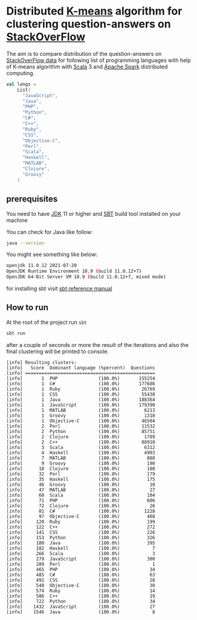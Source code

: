 # Distributed [K-means](https://en.wikipedia.org/wiki/K-means_clustering) algorithm for clustering question-answers on [StackOverFlow](https://stackoverflow.com/)

The aim is to compare distribution of the question-answers on [StackOverFlow data](src/main/resources/stackoverflow.csv) for following list of programming languages with help of K-means algorithm with [Scala](https://www.scala-lang.org/) 3 and [Apache Spark](https://spark.apache.org/) distributed computing.

```scala
val langs =
    List(
      "JavaScript",
      "Java",
      "PHP",
      "Python",
      "C#",
      "C++",
      "Ruby",
      "CSS",
      "Objective-C",
      "Perl",
      "Scala",
      "Haskell",
      "MATLAB",
      "Clojure",
      "Groovy"
    )
```

## prerequisites
You need to have [JDK](https://openjdk.java.net/install/) 11 or higher and [SBT](https://www.scala-sbt.org/index.html) build tool installed on your machine

You can check for Java like follow:

```bash
java --version
```

You might see something like below:

```bash
openjdk 11.0.12 2021-07-20
OpenJDK Runtime Environment 18.9 (build 11.0.12+7)
OpenJDK 64-Bit Server VM 18.9 (build 11.0.12+7, mixed mode)
```

for installing sbt visit [sbt reference manual](https://www.scala-sbt.org/1.x/docs/Setup.html)


## How to run

At the root of the project run `sbt`

```bash
sbt run
```

after a couple of seconds or more the result of the iterations and also the final clustering will be printed to console.
```text
[info] Resulting clusters:
[info]   Score  Dominant language (%percent)  Questions
[info] ================================================
[info]       1  PHP               (100.0%)       155254
[info]       1  C#                (100.0%)       177686
[info]       1  Ruby              (100.0%)        26769
[info]       1  CSS               (100.0%)        55438
[info]       1  Java              (100.0%)       188364
[info]       1  JavaScript        (100.0%)       179390
[info]       1  MATLAB            (100.0%)         6213
[info]       1  Groovy            (100.0%)         1310
[info]       1  Objective-C       (100.0%)        46504
[info]       2  Perl              (100.0%)        11532
[info]       2  Python            (100.0%)        85751
[info]       2  Clojure           (100.0%)         1789
[info]       2  C++               (100.0%)        88910
[info]       3  Scala             (100.0%)         6312
[info]       4  Haskell           (100.0%)         4903
[info]       7  MATLAB            (100.0%)          888
[info]       9  Groovy            (100.0%)          190
[info]      18  Clojure           (100.0%)          180
[info]      32  Perl              (100.0%)          179
[info]      35  Haskell           (100.0%)          175
[info]      46  Groovy            (100.0%)           10
[info]      47  MATLAB            (100.0%)           27
[info]      60  Scala             (100.0%)          104
[info]      71  PHP               (100.0%)          606
[info]      72  Clojure           (100.0%)           26
[info]      81  C#                (100.0%)         1228
[info]      97  Objective-C       (100.0%)          408
[info]     120  Ruby              (100.0%)          199
[info]     122  C++               (100.0%)          272
[info]     141  CSS               (100.0%)          226
[info]     153  Python            (100.0%)          326
[info]     180  Java              (100.0%)          395
[info]     182  Haskell           (100.0%)            7
[info]     266  Scala             (100.0%)            3
[info]     279  JavaScript        (100.0%)          300
[info]     289  Perl              (100.0%)            1
[info]     465  PHP               (100.0%)           34
[info]     485  C#                (100.0%)           63
[info]     491  CSS               (100.0%)           28
[info]     548  Objective-C       (100.0%)           30
[info]     574  Ruby              (100.0%)           14
[info]     586  C++               (100.0%)           19
[info]     722  Python            (100.0%)           34
[info]    1432  JavaScript        (100.0%)           27
[info]    1546  Java              (100.0%)            8
```
